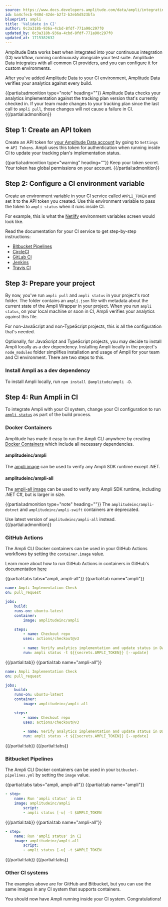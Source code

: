 ```yaml
---
source: https://www.docs.developers.amplitude.com/data/ampli/integrating-with-ci/
id: ba4cfecb-940d-42de-b2f2-b2eb5d523bfa
blueprint: ampli
title: 'Validate in CI'
author: 0c3a318b-936a-4cbd-8fdf-771a90c297f0
updated_by: 0c3a318b-936a-4cbd-8fdf-771a90c297f0
updated_at: 1715382632
---
```

Amplitude Data works best when integrated into your continuous integration (CI) workflow, running continuously alongside your test suite. Amplitude Data integrates with all common CI providers, and you can configure it for custom environments.

After you've added Amplitude Data to your CI environment, Amplitude Data verifies your analytics against every build.

{{partial:admonition type="note" heading=""}}
Amplitude Data checks your analytics implementation against the tracking plan version that's currently checked in. If your team made changes to your tracking plan since the last call to `ampli pull`, those changes will not cause a failure in CI.
{{/partial:admonition}}

## Step 1: Create an API token

Create an API token for [your Amplitude Data account](https://data.amplitude.com/) by going to `Settings` => `API Tokens`. Ampli uses this token for authentication when running inside CI to update your tracking plan's implementation status.

{{partial:admonition type="warning" heading=""}}
Keep your token secret. Your token has global permissions on your account.
{{/partial:admonition}}

## Step 2: Configure a CI environment variable

Create an environment variable in your CI service called `AMPLI_TOKEN` and set it to the API token you created. Use this environment variable to pass the token to `ampli status` when it runs inside CI.

For example, this is what the [Netlify](https://docs.netlify.com/configure-builds/environment-variables/) environment variables screen would look like.

Read the documentation for your CI service to get step-by-step instructions:

- [Bitbucket Pipelines](https://confluence.atlassian.com/bitbucket/variables-in-pipelines-794502608.html)
- [CircleCI](https://circleci.com/docs/2.0/env-vars/)
- [GitLab CI](https://docs.gitlab.com/ee/ci/variables/)
- [Jenkins](https://jenkins.io/doc/pipeline/tour/environment/#credentials-in-the-environment)
- [Travis CI](https://docs.travis-ci.com/user/environment-variables/)

## Step 3: Prepare your project

By now, you've run `ampli pull` and `ampli status` in your project's root folder. The folder contains an `ampli.json` file with metadata about the current state of the Ampli Wrapper in your project. When you run `ampli status`, on your local machine or soon in CI, Ampli verifies your analytics against this file.

For non-JavaScript and non-TypeScript projects, this is all the configuration that's needed.

Optionally, for JavaScript and TypeScript projects, you may decide to install Ampli locally as a dev dependency. Installing Ampli locally in the project's `node_modules` folder simplifies installation and usage of Ampli for your team and CI environment. There are two steps to this.

### Install Ampli as a dev dependency

To install Ampli locally, run `npm install @amplitude/ampli -D`.

## Step 4: Run Ampli in CI

To integrate Ampli with your CI system, change your CI configuration to run [`ampli status`](/docs/sdks/ampli/ampli-cli#ampli-status) as part of the build process.

### Docker Containers

Amplitude has made it easy to run the Ampli CLI anywhere by creating [Docker Containers](https://hub.docker.com/u/amplitudeinc) which include all necessary dependencies.

#### amplitudeinc/ampli

The [ampli image](https://hub.docker.com/r/amplitudeinc/ampli) can be used to verify any Ampli SDK runtime except .NET.

#### amplitudeinc/ampli-all

The [ampli-all image](https://hub.docker.com/r/amplitudeinc/ampli-all) can be used to verify any Ampli SDK runtime, including .NET C#, but is larger in size.


{{partial:admonition type="note" heading=""}}
The `amplitudeinc/ampli-dotnet` and `amplitudeinc/ampli-swift` containers are deprecated.

Use latest version of `amplitudeinc/ampli-all` instead.
{{/partial:admonition}}

### GitHub Actions

The Ampli CLI Docker containers can be used in your GitHub Actions workflows by setting the `container.image` value.

Learn more about how to run GitHub Actions in containers in GitHub's documentation [here](https://docs.github.com/en/actions/using-jobs/running-jobs-in-a-container)

{{partial:tabs tabs="ampli, ampli-all"}}
{{partial:tab name="ampli"}}
```yaml
name: Ampli Implementation Check
on: pull_request

jobs:
    build:
    runs-on: ubuntu-latest
    container:
        image: amplitudeinc/ampli

    steps:
        - name: Checkout repo
        uses: actions/checkout@v3
    
        - name: Verify analytics implementation and update status in Data
        run: ampli status -t ${{secrets.AMPLI_TOKEN}} [--update]
```
{{/partial:tab}}
{{partial:tab name="ampli-all"}}
```yaml
name: Ampli Implementation Check
on: pull_request

jobs:
    build:
    runs-on: ubuntu-latest
    container:
        image: amplitudeinc/ampli-all

    steps:
        - name: Checkout repo
        uses: actions/checkout@v3
    
        - name: Verify analytics implementation and update status in Data
        run: ampli status -t ${{secrets.AMPLI_TOKEN}} [--update]
```
{{/partial:tab}}
{{/partial:tabs}}

### Bitbucket Pipelines

The Ampli CLI Docker containers can be used in your `bitbucket-pipelines.yml` by setting the `image` value.

{{partial:tabs tabs="ampli, ampli-all"}}
{{partial:tab name="ampli"}}
```yaml
- step:
    name: Run 'ampli status' in CI
    image: amplitudeinc/ampli
        script:
        - ampli status [-u] -t $AMPLI_TOKEN
```
{{/partial:tab}}
{{partial:tab name="ampli-all"}}
```yaml
- step:
    name: Run 'ampli status' in CI
    image: amplitudeinc/ampli-all
        script:
        - ampli status [-u] -t $AMPLI_TOKEN
```
{{/partial:tab}}
{{/partial:tabs}}

### Other CI systems

The examples above are for GitHub and Bitbucket, but you can use the same images in any CI system that supports containers.

You should now have Ampli running inside your CI system. Congratulations!
